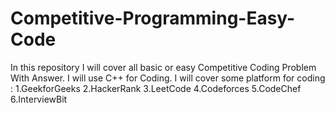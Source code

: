 # Competitive-Programming-Easy-Code
In this repository I will cover all basic or easy Competitive Coding Problem With Answer.
I will use C++ for Coding.
I will cover some platform for coding :
1.GeekforGeeks
2.HackerRank
3.LeetCode
4.Codeforces
5.CodeChef
6.InterviewBit
